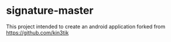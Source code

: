 # signature-master
This project intended to create an android application forked from https://github.com/kin3tik
